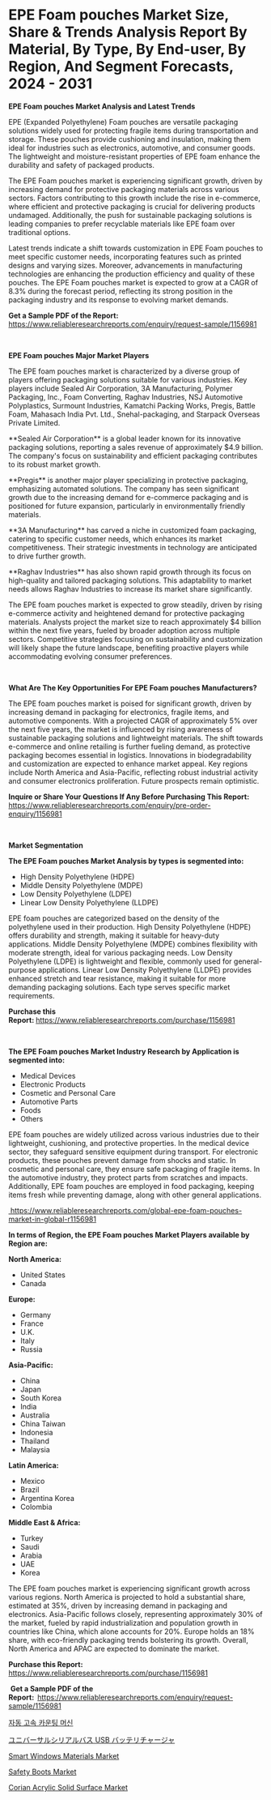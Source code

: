 <p><h1>EPE Foam pouches Market Size, Share & Trends Analysis Report By Material, By Type, By End-user, By Region, And Segment Forecasts, 2024 - 2031</h1></p><p><strong>EPE Foam pouches Market Analysis and Latest Trends</strong></p>
<p><p>EPE (Expanded Polyethylene) Foam pouches are versatile packaging solutions widely used for protecting fragile items during transportation and storage. These pouches provide cushioning and insulation, making them ideal for industries such as electronics, automotive, and consumer goods. The lightweight and moisture-resistant properties of EPE foam enhance the durability and safety of packaged products.</p><p>The EPE Foam pouches market is experiencing significant growth, driven by increasing demand for protective packaging materials across various sectors. Factors contributing to this growth include the rise in e-commerce, where efficient and protective packaging is crucial for delivering products undamaged. Additionally, the push for sustainable packaging solutions is leading companies to prefer recyclable materials like EPE foam over traditional options.</p><p>Latest trends indicate a shift towards customization in EPE Foam pouches to meet specific customer needs, incorporating features such as printed designs and varying sizes. Moreover, advancements in manufacturing technologies are enhancing the production efficiency and quality of these pouches. The EPE Foam pouches market is expected to grow at a CAGR of 8.3% during the forecast period, reflecting its strong position in the packaging industry and its response to evolving market demands.</p></p>
<p><strong>Get a Sample PDF of the Report:&nbsp;</strong> <a href="https://www.reliableresearchreports.com/enquiry/request-sample/1156981">https://www.reliableresearchreports.com/enquiry/request-sample/1156981</a></p>
<p>&nbsp;</p>
<p><strong>EPE Foam pouches Major Market Players</strong></p>
<p><p>The EPE foam pouches market is characterized by a diverse group of players offering packaging solutions suitable for various industries. Key players include Sealed Air Corporation, 3A Manufacturing, Polymer Packaging, Inc., Foam Converting, Raghav Industries, NSJ Automotive Polyplastics, Surmount Industries, Kamatchi Packing Works, Pregis, Battle Foam, Mahasach India Pvt. Ltd., Snehal-packaging, and Starpack Overseas Private Limited.</p><p>**Sealed Air Corporation** is a global leader known for its innovative packaging solutions, reporting a sales revenue of approximately $4.9 billion. The company's focus on sustainability and efficient packaging contributes to its robust market growth.</p><p>**Pregis** is another major player specializing in protective packaging, emphasizing automated solutions. The company has seen significant growth due to the increasing demand for e-commerce packaging and is positioned for future expansion, particularly in environmentally friendly materials.</p><p>**3A Manufacturing** has carved a niche in customized foam packaging, catering to specific customer needs, which enhances its market competitiveness. Their strategic investments in technology are anticipated to drive further growth.</p><p>**Raghav Industries** has also shown rapid growth through its focus on high-quality and tailored packaging solutions. This adaptability to market needs allows Raghav Industries to increase its market share significantly.</p><p>The EPE foam pouches market is expected to grow steadily, driven by rising e-commerce activity and heightened demand for protective packaging materials. Analysts project the market size to reach approximately $4 billion within the next five years, fueled by broader adoption across multiple sectors. Competitive strategies focusing on sustainability and customization will likely shape the future landscape, benefiting proactive players while accommodating evolving consumer preferences.</p></p>
<p>&nbsp;</p>
<p><strong>What Are The Key Opportunities For EPE Foam pouches Manufacturers?</strong></p>
<p><p>The EPE foam pouches market is poised for significant growth, driven by increasing demand in packaging for electronics, fragile items, and automotive components. With a projected CAGR of approximately 5% over the next five years, the market is influenced by rising awareness of sustainable packaging solutions and lightweight materials. The shift towards e-commerce and online retailing is further fueling demand, as protective packaging becomes essential in logistics. Innovations in biodegradability and customization are expected to enhance market appeal. Key regions include North America and Asia-Pacific, reflecting robust industrial activity and consumer electronics proliferation. Future prospects remain optimistic.</p></p>
<p><strong>Inquire or Share Your Questions If Any Before Purchasing This Report:</strong> <a href="https://www.reliableresearchreports.com/enquiry/pre-order-enquiry/1156981">https://www.reliableresearchreports.com/enquiry/pre-order-enquiry/1156981</a></p>
<p>&nbsp;</p>
<p><strong>Market Segmentation</strong></p>
<p><strong>The EPE Foam pouches Market Analysis by types is segmented into:</strong></p>
<p><ul><li>High Density Polyethylene (HDPE)</li><li>Middle Density Polyethylene (MDPE)</li><li>Low Density Polyethylene (LDPE)</li><li>Linear Low Density Polyethylene (LLDPE)</li></ul></p>
<p><p>EPE foam pouches are categorized based on the density of the polyethylene used in their production. High Density Polyethylene (HDPE) offers durability and strength, making it suitable for heavy-duty applications. Middle Density Polyethylene (MDPE) combines flexibility with moderate strength, ideal for various packaging needs. Low Density Polyethylene (LDPE) is lightweight and flexible, commonly used for general-purpose applications. Linear Low Density Polyethylene (LLDPE) provides enhanced stretch and tear resistance, making it suitable for more demanding packaging solutions. Each type serves specific market requirements.</p></p>
<p><strong>Purchase this Report:&nbsp;</strong><a href="https://www.reliableresearchreports.com/purchase/1156981">https://www.reliableresearchreports.com/purchase/1156981</a></p>
<p>&nbsp;</p>
<p><strong>The EPE Foam pouches Market Industry Research by Application is segmented into:</strong></p>
<p><ul><li>Medical Devices</li><li>Electronic Products</li><li>Cosmetic and Personal Care</li><li>Automotive Parts</li><li>Foods</li><li>Others</li></ul></p>
<p><p>EPE foam pouches are widely utilized across various industries due to their lightweight, cushioning, and protective properties. In the medical device sector, they safeguard sensitive equipment during transport. For electronic products, these pouches prevent damage from shocks and static. In cosmetic and personal care, they ensure safe packaging of fragile items. In the automotive industry, they protect parts from scratches and impacts. Additionally, EPE foam pouches are employed in food packaging, keeping items fresh while preventing damage, along with other general applications.</p></p>
<p><a href="https://www.reliableresearchreports.com/global-epe-foam-pouches-market-in-global-r1156981">&nbsp;https://www.reliableresearchreports.com/global-epe-foam-pouches-market-in-global-r1156981</a></p>
<p><strong>In terms of Region, the EPE Foam pouches Market Players available by Region are:</strong></p>
<p>
    <p> <strong> North America: </strong>
        <ul>
            <li>United States</li>
            <li>Canada</li>
        </ul>
        </p> 
    <p> <strong> Europe: </strong>
        <ul>
            <li>Germany</li>
            <li>France</li>
            <li>U.K.</li>
            <li>Italy</li>
            <li>Russia</li>
        </ul>
        </p> 
    <p> <strong> Asia-Pacific: </strong>
        <ul>
            <li>China</li>
            <li>Japan</li>
            <li>South Korea</li>
            <li>India</li>
            <li>Australia</li>
            <li>China Taiwan</li>
            <li>Indonesia</li>
            <li>Thailand</li>
            <li>Malaysia</li>
        </ul>
        </p> 
    <p> <strong> Latin America: </strong>
        <ul>
            <li>Mexico</li>
            <li>Brazil</li>
            <li>Argentina Korea</li>
            <li>Colombia</li>
        </ul>
        </p> 
    <p> <strong> Middle East & Africa: </strong>
        <ul>
            <li>Turkey</li>
            <li>Saudi</li>
            <li>Arabia</li>
            <li>UAE</li>
            <li>Korea</li>
        </ul>
    </p>
    </p>
<p><p>The EPE foam pouches market is experiencing significant growth across various regions. North America is projected to hold a substantial share, estimated at 35%, driven by increasing demand in packaging and electronics. Asia-Pacific follows closely, representing approximately 30% of the market, fueled by rapid industrialization and population growth in countries like China, which alone accounts for 20%. Europe holds an 18% share, with eco-friendly packaging trends bolstering its growth. Overall, North America and APAC are expected to dominate the market.</p></p>
<p><strong>Purchase this Report: </strong><a href="https://www.reliableresearchreports.com/purchase/1156981">https://www.reliableresearchreports.com/purchase/1156981</a></p>
<p>&nbsp;<strong>Get a Sample PDF of the Report:&nbsp;&nbsp;</strong><a href="https://www.reliableresearchreports.com/enquiry/request-sample/1156981">https://www.reliableresearchreports.com/enquiry/request-sample/1156981</a></p>
<p><strong></strong></p>
<p><p><a href="https://medium.com/@pwhkjukf5/2024%EB%85%84%EB%B6%80%ED%84%B0-2031%EB%85%84%EA%B9%8C%EC%A7%80-%EC%9E%90%EB%8F%99-%EA%B3%A0%EC%86%8D-%EA%B3%84%EC%88%98%EA%B8%B0-%EC%8B%9C%EC%9E%A5%EC%9D%B4-%EC%96%B4%EB%96%BB%EA%B2%8C-%EB%B3%80%ED%99%94%ED%95%98%EA%B3%A0-%EC%9E%88%EB%82%98%EC%9A%94-c679369b64f7">자동 고속 카운팅 머신</a></p><p><a href="https://medium.com/@princess568789/universal-serial-bus-usb-battery-chargers-a53a700e558c">ユニバーサルシリアルバス USB バッテリチャージャ</a></p><p><a href="https://issuu.com/reportprime-2/docs/smart-windows-materials-market-size_2ca791b6a14c54">Smart Windows Materials Market</a></p><p><a href="https://www.linkedin.com/pulse/safety-boots-market-size-share-competitive-landscape-36qge?trackingId=MjjrdyPHSR%2B3uj6Zs4DUog%3D%3D">Safety Boots Market</a></p><p><a href="https://issuu.com/reportprime-2/docs/corian-acrylic-solid-surface-market_647043a40fa201">Corian Acrylic Solid Surface Market</a></p></p>